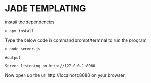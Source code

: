 # JADE TEMPLATING

Install the dependencies 

```
> npm install

```

Type the below code in command prompt/terminal to run the program

```
> node server.js

#output

Server listening on http://127.0.0.1:8080

```

Now open up the url http://localhost:8080 on your browser.

